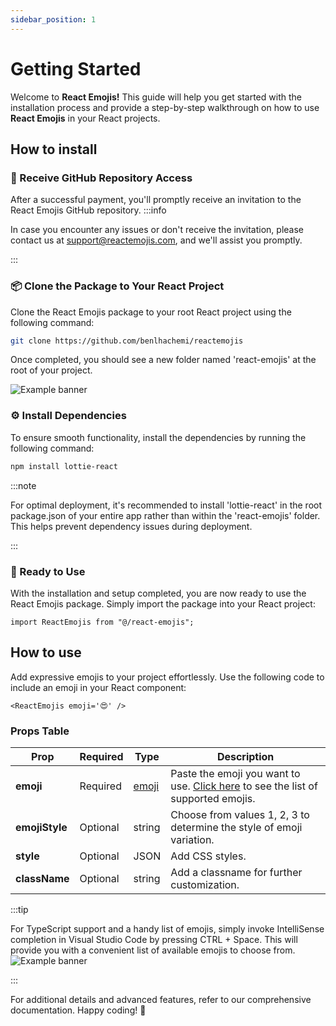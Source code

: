 ```yaml
---
sidebar_position: 1
---
```


# Getting Started

Welcome to **React Emojis!** This guide will help you get started with the installation process and provide a step-by-step walkthrough on how to use **React Emojis** in your React projects.

## How to install

### 🚀 Receive GitHub Repository Access
After a successful payment, you'll promptly receive an invitation to the React Emojis GitHub repository. 
:::info

In case you encounter any issues or don't receive the invitation, please contact us at support@reactemojis.com, and we'll assist you promptly.

:::





### 📦 Clone the Package to Your React Project
Clone the React Emojis package to your root React project using the following command:
```bash
git clone https://github.com/benlhachemi/reactemojis
```
Once completed, you should see a new folder named 'react-emojis' at the root of your project.

![Example banner](https://i.imgur.com/bFqqCVk.png)


### ⚙️ Install Dependencies
To ensure smooth functionality, install the dependencies by running the following command:
```bash
npm install lottie-react
```
:::note

For optimal deployment, it's recommended to install 'lottie-react' in the root package.json of your entire app rather than within the 'react-emojis' folder. This helps prevent dependency issues during deployment.

:::

### 🎉 Ready to Use
With the installation and setup completed, you are now ready to use the React Emojis package. Simply import the package into your React project:
```tsx
import ReactEmojis from "@/react-emojis";
```


## How to use
Add expressive emojis to your project effortlessly. Use the following code to include an emoji in your React component:
```tsx
<ReactEmojis emoji='😍' />
```


### Props Table

| Prop         | Required | Type    | Description                                              |
| ------------ | -------- | ------- | -------------------------------------------------------- |
| **emoji**    | Required | [emoji](/docs/list-of-emojis)   | Paste the emoji you want to use. [Click here](/docs/list-of-emojis) to see the list of supported emojis.                     |
| **emojiStyle** | Optional | string  | Choose from values 1, 2, 3 to determine the style of emoji variation. |
| **style**    | Optional | JSON    | Add CSS styles.                                          |
| **className**| Optional | string  | Add a classname for further customization.               |

:::tip

For TypeScript support and a handy list of emojis, simply invoke IntelliSense completion in Visual Studio Code by pressing CTRL + Space. This will provide you with a convenient list of available emojis to choose from.
![Example banner](https://i.imgur.com/BmoEZZj.png)

:::


For additional details and advanced features, refer to our comprehensive documentation. Happy coding! 🚀
